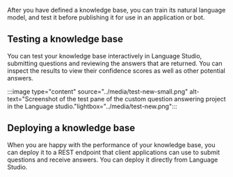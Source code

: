 
After you have defined a knowledge base, you can train its natural language model, and test it before publishing it for use in an application or bot.

## Testing a knowledge base

You can test your knowledge base interactively in Language Studio, submitting questions and reviewing the answers that are returned. You can inspect the results to view their confidence scores as well as other potential answers.

:::image type="content" source="../media/test-new-small.png" alt-text="Screenshot of the test pane of the custom question answering project in the Language studio."lightbox="../media/test-new.png":::

## Deploying a knowledge base

When you are happy with the performance of your knowledge base, you can deploy it to a REST endpoint that client applications can use to submit questions and receive answers. You can deploy it directly from  Language Studio.
